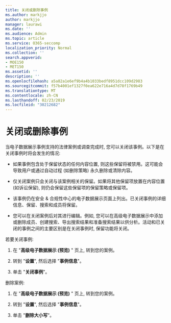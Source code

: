 ```yaml
---
title: 关闭或删除事例
ms.author: markjjo
author: markjjo
manager: laurawi
ms.date: ''
ms.audience: Admin
ms.topic: article
ms.service: O365-seccomp
localization_priority: Normal
ms.collection: ''
search.appverid:
- MOE150
- MET150
ms.assetid: ''
description: ''
ms.openlocfilehash: a5a82a1e6ef9b4a4b1033bedf8951dcc109d2983
ms.sourcegitcommit: f57b4001ef1327f0ea622e716a4d7d78f1769b49
ms.translationtype: MT
ms.contentlocale: zh-CN
ms.lasthandoff: 02/23/2019
ms.locfileid: "30212682"
---
```

# <a name="close-or-delete-a-case"></a>关闭或删除事例

当电子数据展示事例支持的法律案例或调查完成时, 您可以关闭该事例。以下是在关闭事例时将会发生的情况:

- 如果事例包含处于保留状态的任何内容位置, 则这些保留将被禁用。这可能会导致用户或通过自动过程 (如删除策略) 永久删除或清除内容。

- 仅关闭案例只会关闭与该案例相关的保留。如果将其他保留项放置在内容位置 (如诉讼保留), 则仍会保留这些保留项的保留策略或保留项。

- 该事例仍在安全 & 合规性中心的电子数据展示页面上列出。已关闭事例的详细信息、保留、搜索和成员将保留。

- 您可以在关闭案例后对其进行编辑。例如, 您可以在高级电子数据展示中添加或删除成员、创建搜索、导出搜索结果和准备搜索结果以供分析。活动和已关闭的事例之间的主要区别是在关闭事例时, 保留功能将关闭。

若要关闭事例:

1. 在 "**高级电子数据展示 (预览)** " 页上, 转到您的案例。

2. 转到 "**设置**", 然后选择 "**事例信息**"。 

3. 单击 "**关闭事例**"。 

删除案例:

1. 在 "**高级电子数据展示 (预览)** " 页上, 转到您的案例。

2. 转到 "**设置**", 然后选择 "**事例信息**"。 

3. 单击 "**删除大小写**"。 
